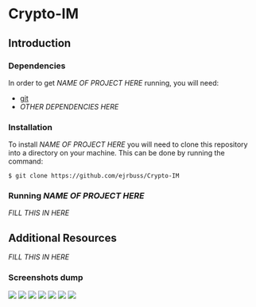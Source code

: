 # Crypto-IM

## Introduction

### Dependencies

In order to get *NAME OF PROJECT HERE* running, you will need:

- [git](https://git-scm.com/)
- *OTHER DEPENDENCIES HERE*

### Installation

To install *NAME OF PROJECT HERE* you will need to clone this repository into a directory on your machine. This can be done by running the command:

```
$ git clone https://github.com/ejrbuss/Crypto-IM
```

### Running *NAME OF PROJECT HERE*

*FILL THIS IN HERE*

## Additional Resources

*FILL THIS IN  HERE*

### Screenshots dump

<img src="/images/Server_Invallid_UsernamePassword.png">

<img src="/images/Server_Screen_Authentication.png">

<img src="/images/Client_Failed.png">

<img src="/images/Server&Client_DontMatch_Screen.png">

<img src="/images/Server&Client_Screen.png">

<img src="/images/Server_FakeUser.png">

<img src="/images/Server_Screen1.png">